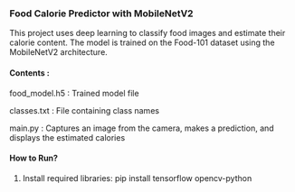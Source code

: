 ### Food Calorie Predictor with MobileNetV2
This project uses deep learning to classify food images and estimate their calorie content.
The model is trained on the Food-101 dataset using the MobileNetV2 architecture.

#### Contents :
food_model.h5 : Trained model file

classes.txt : File containing class names

main.py : Captures an image from the camera, makes a prediction, and displays the estimated calories

#### How to Run?
1. Install required libraries:
pip install tensorflow opencv-python
